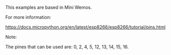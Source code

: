 This examples are based in Mini Wemos.

For more information:

https://docs.micropython.org/en/latest/esp8266/esp8266/tutorial/pins.html


Note: 

The pines that can be used are: 0, 2, 4, 5, 12, 13, 14, 15, 16.



